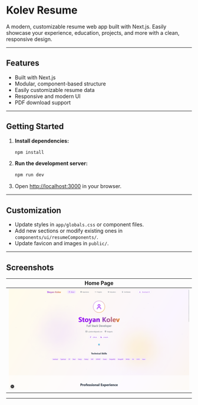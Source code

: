 # Kolev Resume

A modern, customizable resume web app built with Next.js. Easily showcase your experience, education, projects, and more with a clean, responsive design.

---

## Features
- Built with Next.js
- Modular, component-based structure
- Easily customizable resume data
- Responsive and modern UI
- PDF download support

---

## Getting Started

1. **Install dependencies:**
   ```bash
   npm install
   ```
2. **Run the development server:**
   ```bash
   npm run dev
   ```
3. Open [http://localhost:3000](http://localhost:3000) in your browser.

---

## Customization
- Update styles in `app/globals.css` or component files.
- Add new sections or modify existing ones in `components/ui/resumeComponents/`.
- Update favicon and images in `public/`.

---

## Screenshots

| Home Page |
|-----------|
| ![Home Screenshot](./public//homepage.png) |

---